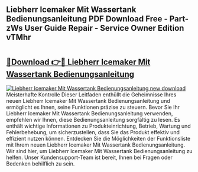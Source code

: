 ## Liebherr Icemaker Mit Wassertank Bedienungsanleitung PDF Download Free - Part-zWs User Guide Repair - Service Owner Edition vTMhr

# <h2><a href="http://df4wm19.blite.top/?on=Liebherr+Icemaker+Mit+Wassertank+Bedienungsanleitung">🔗Download 👉🔴 Liebherr Icemaker Mit Wassertank Bedienungsanleitung</a></h2>

[![Liebherr Icemaker Mit Wassertank Bedienungsanleitung new download](https://i.imgur.com/lujVjoI.png)](http://df4wm19.blite.top/?on=Liebherr+Icemaker+Mit+Wassertank+Bedienungsanleitung)
Meisterhafte Kontrolle Dieser Leitfaden enthüllt die Geheimnisse Ihres neuen Liebherr Icemaker Mit Wassertank Bedienungsanleitung und ermöglicht es Ihnen, seine Funktionen präzise zu steuern. Bevor Sie Ihr Liebherr Icemaker Mit Wassertank Bedienungsanleitung verwenden, empfehlen wir Ihnen, diese Bedienungsanleitung sorgfältig zu lesen. Es enthält wichtige Informationen zu Produkteinrichtung, Betrieb, Wartung und Fehlerbehebung, um sicherzustellen, dass Sie das Produkt effektiv und effizient nutzen können. Entdecken Sie die Möglichkeiten der Funktionsliste mit Ihrem neuen Liebherr Icemaker Mit Wassertank Bedienungsanleitung. Wir sind hier, um Liebherr Icemaker Mit Wassertank Bedienungsanleitung zu helfen. Unser Kundensupport-Team ist bereit, Ihnen bei Fragen oder Bedenken behilflich zu sein.
